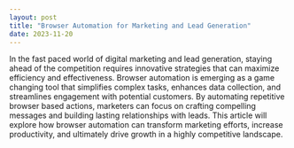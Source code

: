 ```yaml
---
layout: post
title: "Browser Automation for Marketing and Lead Generation"
date: 2023-11-20
---
```


In the fast paced world of digital marketing and lead generation, staying ahead of the competition requires innovative strategies that can maximize efficiency and effectiveness. Browser automation is emerging as a game changing tool that simplifies complex tasks, enhances data collection, and streamlines engagement with potential customers. By automating repetitive browser based actions, marketers can focus on crafting compelling messages and building lasting relationships with leads. This article will explore how browser automation can transform marketing efforts, increase productivity, and ultimately drive growth in a highly competitive landscape.
